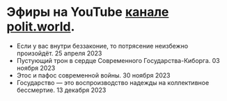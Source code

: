 # Эфиры на YouTube [канале polit.world](https://www.youtube.com/@polit.world.).

- Если у вас внутри беззаконие, то потрясение неизбежно произойдёт. 25 апреля 2023
- Пустующий трон в сердце Современного Государства-Киборга. 03 ноября 2023
- Этос и пафос современной войны. 30 ноября 2023
- Государство — это воспроизводство надежды на коллективное бессмертие. 13 декабря 2023
